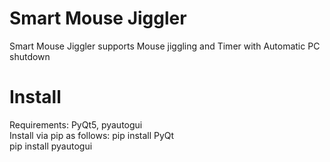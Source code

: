 # Smart Mouse Jiggler
Smart Mouse Jiggler supports Mouse jiggling and Timer with Automatic PC shutdown
# Install
Requirements: PyQt5, pyautogui <br> Install via pip as follows: pip install PyQt <br>pip install pyautogui
 
